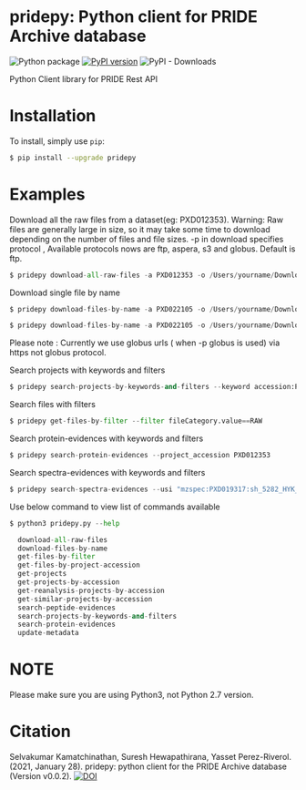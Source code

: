 # pridepy: Python client for PRIDE Archive database

![Python package](https://github.com/PRIDE-Archive/pridepy/workflows/Python%20package/badge.svg?branch=master)
[![PyPI version](https://badge.fury.io/py/pridepy.svg)](https://badge.fury.io/py/pridepy)
![PyPI - Downloads](https://img.shields.io/pypi/dm/pridepy)

Python Client library for PRIDE Rest API

# Installation
To install, simply use `pip`:

```bash
$ pip install --upgrade pridepy
```

# Examples

Download all the raw files from a dataset(eg: PXD012353).
Warning: Raw files are generally large in size, so it may take some time to download depending on the number of files and file sizes.
-p in download specifies protocol , Available protocols nows are ftp, aspera, s3 and globus. Default is ftp.

```python
$ pridepy download-all-raw-files -a PXD012353 -o /Users/yourname/Downloads/foldername/ -p aspera
```

Download single file by name

```python
$ pridepy download-files-by-name -a PXD022105 -o /Users/yourname/Downloads/foldername/ -f checksum.txt -p s3
```

```python
$ pridepy download-files-by-name -a PXD022105 -o /Users/yourname/Downloads/foldername/ -f checksum.txt -p globus
```

Please note : Currently we use globus urls ( when -p globus is used) via https not globus protocol.

Search projects with keywords and filters

```python
$ pridepy search-projects-by-keywords-and-filters --keyword accession:PXD012353
```

Search files with filters

```python
$ pridepy get-files-by-filter --filter fileCategory.value==RAW
```

Search protein-evidences with keywords and filters

```python
$ pridepy search-protein-evidences --project_accession PXD012353
```

Search spectra-evidences with keywords and filters

```python
$ pridepy search-spectra-evidences --usi "mzspec:PXD019317:sh_5282_HYK_101018_Mac_D_25mM.mzML:scan:10138:YAAMVTC[UNIMOD:4]MDEAVRNITWALKR/3"
```

Use below command to view list of commands available
```python
$ python3 pridepy.py --help

  download-all-raw-files          
  download-files-by-name          
  get-files-by-filter             
  get-files-by-project-accession  
  get-projects                    
  get-projects-by-accession       
  get-reanalysis-projects-by-accession
  get-similar-projects-by-accession
  search-peptide-evidences        
  search-projects-by-keywords-and-filters
  search-protein-evidences       
  update-metadata                 

```

# NOTE

Please make sure you are using Python3, not Python 2.7 version.

# Citation

Selvakumar Kamatchinathan, Suresh Hewapathirana, Yasset Perez-Riverol. (2021, January 28). pridepy: python client for the PRIDE Archive database (Version v0.0.2). [![DOI](https://zenodo.org/badge/DOI/10.5281/zenodo.4475414.svg)](https://doi.org/10.5281/zenodo.4475414)

